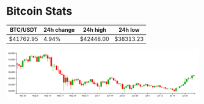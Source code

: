 # Bitcoin Stats

BTC/USDT|24h change|24h high|24h low|
|---|---|---|---|
|$41762.95|4.94%|$42448.00|$38313.23|

<img src="./chart.svg">
